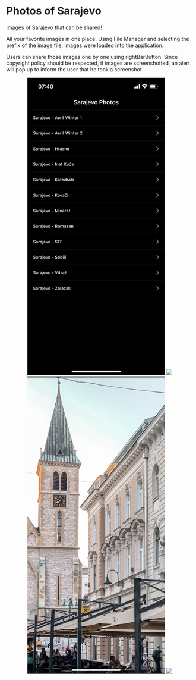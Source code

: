 # Photos of Sarajevo
  <p align="left">
Images of Sarajevo that can be shared!
  </p>
  
  <p align="left">
All your favorite images in one place. Using File Manager and selecting the prefix of the image file, images were loaded into the application.
</p>

  <p align="left">
Users can share those images one by one using rightBarButton. Since copyright policy should be respected, if images are screenshotted, an alert will pop up to inform the user that he took a screenshot.</p>

<div align="center">
<img src="images/view1.PNG" height="800">
<img src="images/view2.PNG" height="800">
  <img src="images/view3.PNG" height="800">
  <img src="images/view4.PNG" height="800">
</div>

